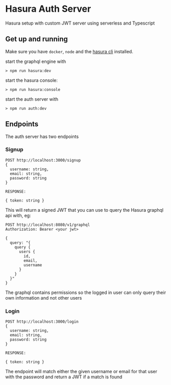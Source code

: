 # Hasura Auth Server

Hasura setup with custom JWT server using serverless and Typescript

## Get up and running

Make sure you have `docker`, `node` and the [hasura cli](https://docs.hasura.io/1.0/graphql/manual/hasura-cli/install-hasura-cli.html) installed.

start the graphql engine with

```
> npm run hasura:dev
```

start the hasura console:

```
> npm run hasura:console
```

start the auth server with

```
> npm run auth:dev
```

## Endpoints

The auth server has two endpoints

### Signup

```
POST http://localhost:3000/signup
{
  username: string,
  email: string,
  password: string
}

RESPONSE:

{ token: string }
```

This will return a signed JWT that you can use to query the Hasura graphql api with, eg:

```
POST http://localhost:8080/v1/graphql
Authorization: Bearer <your jwt>

{
  query: "{
    query {
      users {
        id,
        email,
        username
      }
    }
  }"
}
```

The graphql contains permissions so the logged in user can only query their own information and not other users

### Login

```
POST http://localhost:3000/login
{
  username: string,
  email: string,
  password: string
}

RESPONSE:

{ token: string }
```

The endpoint will match either the given username or email for that user with the password and return a JWT if a match is found
